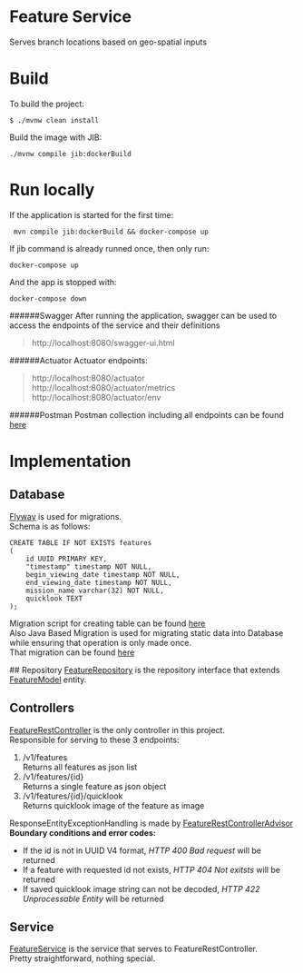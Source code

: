 # Feature Service

Serves branch locations based on geo-spatial inputs

#  Build

To build the project:

```
$ ./mvnw clean install
```

Build the image with JIB:

```
./mvnw compile jib:dockerBuild
```

# Run locally

If the application is started for the first time:

```
 mvn compile jib:dockerBuild && docker-compose up
```
If jib command is already runned once, then only run:

```
docker-compose up
```

And the app is stopped with:

```
docker-compose down
```

######Swagger
After running the application, swagger can be used to access the endpoints of the service and their definitions  
> http://localhost:8080/swagger-ui.html

######Actuator
Actuator endpoints:  
> http://localhost:8080/actuator  
http://localhost:8080/actuator/metrics
http://localhost:8080/actuator/env

######Postman
Postman collection including all endpoints can be found [here](./postman)

# Implementation

## Database
[Flyway](https://flywaydb.org/) is used for migrations.  
Schema is as follows:

```
CREATE TABLE IF NOT EXISTS features
(
    id UUID PRIMARY KEY,
    "timestamp" timestamp NOT NULL,
    begin_viewing_date timestamp NOT NULL,
    end_viewing_date timestamp NOT NULL,
    mission_name varchar(32) NOT NULL,
    quicklook TEXT
);
```
Migration script for creating table can be found [here](./src/main/resources/db/migration)  
Also Java Based Migration is used for migrating static data into Database while ensuring that operation is only made once.  
That migration can be found [here](./src/main/java/com/up42/featureService/repository/migration)  

## Repository
[FeatureRepository](./src/main/java/com/up42/featureService/repository/FeatureRepository.java) is the repository interface that extends [FeatureModel](./src/main/java/com/up42/featureService/repository/model/FeatureModel.java) entity.

## Controllers
[FeatureRestController](./src/main/java/com/up42/featureService/controller/FeatureRestController.java) is the only controller in this project.  
Responsible for serving to these 3 endpoints:

1. /v1/features  
Returns all features as json list
2. /v1/features/{id}  
Returns a single feature as json object
3. /v1/features/{id}/quicklook  
Returns quicklook image of the feature as image

ResponseEntityExceptionHandling is made by [FeatureRestControllerAdvisor](./src/main/java/com/up42/featureService/controller/FeatureRestControllerAdvisor.java)  
**Boundary conditions and error codes:**  
- If the id is not in UUID V4 format, *HTTP 400 Bad request* will be returned
- If a feature with requested id not exists, *HTTP 404 Not exitsts* will be returned
- If saved quicklook image string can not be decoded, *HTTP 422 Unprocessable Entity* will be returned

## Service
[FeatureService](./src/main/java/com/up42/featureService/service/FeatureService.java) is the service that serves to FeatureRestController.  
Pretty straightforward, nothing special.


